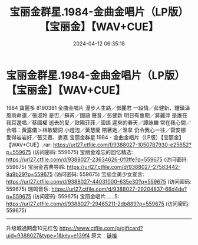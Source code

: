 ﻿---
title: 宝丽金群星.1984-金曲金唱片（LP版）【宝丽金】【WAV+CUE】
date: 2024-04-12 06:35:18
categories: WAV车载音乐、镜像
tags: 华语中文
---
# 宝丽金群星.1984-金曲金唱片（LP版）【宝丽金】【WAV+CUE】

1984 寶麗多 8190381
金曲金唱片
漫步人生路／鄧麗君
一段情／彭健新、鍾鎮濤
風雨命運／張淑玲
是否／蘇芮／國語
聲音／彭健新
明日有會期／蔣麗萍
是誰在我耳邊唱／蔡國權
逝去的愛／歐陽菲菲／國語
遲來的春天／譚詠麟
常在我心間／合唱：黃露儀＞林敏驄詞
小燈泡／黃慧蘭
陪著她／溫拿
仍令我心一往／雷安娜
愛得岩岩好／張艾嘉、麥嘉
宝丽金群星.1984 - 金曲金唱片（LP版）【宝丽金】【WAV+CUE】.rar: https://url27.ctfile.com/f/9388027-1050787930-e25652?p=559675
(访问密码: 559675)
宝丽金难忘的回忆精选: https://url27.ctfile.com/d/9388027-23634626-0f0ffe?p=559675
(访问密码: 559675)
宝丽金古典导聆: https://url27.ctfile.com/d/9388027-27583442-9a9b29?p=559675
(访问密码: 559675)
宝丽金美少女宣言: https://url27.ctfile.com/d/9388027-44031000-635e30?p=559675
(访问密码: 559675)
瑞鸣音乐: https://url27.ctfile.com/d/9388027-29204837-66d4de?p=559675
(访问密码: 559675)
宝丽金唱片......5: https://url27.ctfile.com/d/9388027-29465211-2db889?p=559675
(访问密码: 559675)
****************************************************************************************************************************************
升级城通网盘10元红包 https://www.ctfile.com/p/giftcard?uid=9388027&type=1&key=e139f4
原文：[链接](https://blog.sina.com.cn/s/blog_1647c7e760103154b.html)